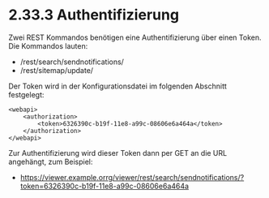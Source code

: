 # 2.33.3 Authentifizierung

Zwei REST Kommandos benötigen eine Authentifizierung über einen Token. Die Kommandos lauten:

* /rest/search/sendnotifications/
* /rest/sitemap/update/

Der Token wird in der Konfigurationsdatei im folgenden Abschnitt festgelegt:

```markup
<webapi>
    <authorization>
        <token>6326390c-b19f-11e8-a99c-08606e6a464a</token>
    </authorization>
</webapi>
```

Zur Authentifizierung wird dieser Token dann per GET an die URL angehängt, zum Beispiel:

* https://viewer.example.orrg/viewer/rest/search/sendnotifications/?token=6326390c-b19f-11e8-a99c-08606e6a464a




